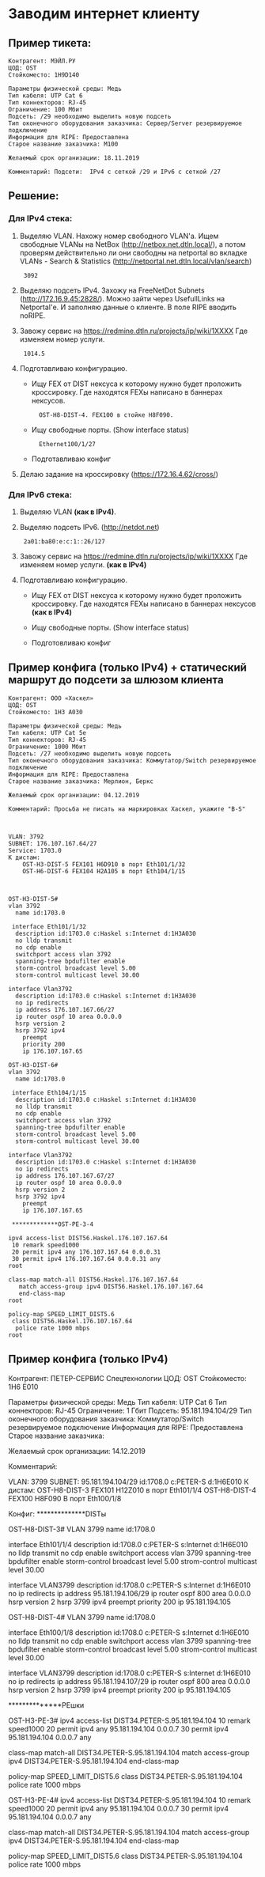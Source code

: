 # Заводим интернет клиенту

## Пример тикета:

    Контрагент: МЭЙЛ.РУ
	ЦОД: OST
	Стойкоместо: 1H9D140 

	Параметры физической среды: Медь
	Тип кабеля: UTP Cat 6
	Тип коннекторов: RJ-45
	Ограничение: 100 Мбит
	Подсеть: /29 необходимо выделить новую подсеть
	Тип оконечного оборудования заказчика: Сервер/Server резервируемое подключение 
	Информация для RIPE: Предоставлена 
	Старое название заказчика: М100 

	Желаемый срок организации: 18.11.2019

	Комментарий: Подсети:  IPv4 с сеткой /29 и IPv6 с сеткой /27

## Решение:

### Для IPv4 стека:

1. Выделяю VLAN. Нахожу номер свободного VLAN'а. Ищем свободные VLANы на NetBox (http://netbox.net.dtln.local/), а потом проверям действительно ли они свободны на netportal во вкладке VLANs - Search & Statistics (http://netportal.net.dtln.local/vlan/search)

		3092

2. Выделяю подсеть IPv4. Захожу на FreeNetDot Subnets (http://172.16.9.45:2828/). Можно зайти через UsefullLinks на Netportal'е. И заполняю данные о клиенте. В поле RIPE вводить noRIPE.

3. Завожу сервис на https://redmine.dtln.ru/projects/ip/wiki/1XXXX Где изменяем номер услуги.

		1014.5

4. Подготавливаю конфигурацию. 

  	+ Ищу FEX от DIST нексуса к которому нужно будет проложить кроссировку. Где находятся FEXы написано в баннерах нексусов.

        	OST-H8-DIST-4. FEX100 в стойке H8F090.

  	+ Ищу свободные порты. (Show interface status)

        	Ethernet100/1/27

 	+ Подготавливаю конфиг

5. Делаю задание на кроссировку (https://172.16.4.62/cross/)

### Для IPv6 стека:

1. Выделяю VLAN **(как в IPv4)**.

2. Выделяю подсеть IPv6. (http://netdot.net)

		2a01:ba80:e:c:1::26/127

3. Завожу сервис на https://redmine.dtln.ru/projects/ip/wiki/1XXXX Где изменяем номер услуги. **(как в IPv4)**

4. Подготавливаю конфигурацию.

  	+ Ищу FEX от DIST нексуса к которому нужно будет проложить кроссировку. Где находятся FEXы написано в баннерах нексусов **(как в IPv4)**

  	+ Ищу свободные порты. (Show interface status)

  	+ Подготовливаю конфиг


## Пример конфига (только IPv4) + статический маршрут до подсети за шлюзом клиента
```
Контрагент: ООО «Хаскел»
ЦОД: OST
Стойкоместо: 1H3 A030 

Параметры физической среды: Медь
Тип кабеля: UTP Cat 5e
Тип коннекторов: RJ-45
Ограничение: 1000 Мбит
Подсеть: /27 необходимо выделить новую подсеть
Тип оконечного оборудования заказчика: Коммутатор/Switch резервируемое подключение 
Информация для RIPE: Предоставлена 
Старое название заказчика: Мерлион, Беркс 

Желаемый срок организации: 04.12.2019

Комментарий: Просьба не писать на маркировках Хаскел, укажите "B-S"



VLAN: 3792
SUBNET: 176.107.167.64/27
Service: 1703.0
К дистам:
	OST-H3-DIST-5 FEX101 H6D910 в порт Eth101/1/32
	OST-H6-DIST-6 FEX104 H2A105 в порт Eth104/1/15



OST-H3-DIST-5#
vlan 3792
  name id:1703.0

 interface Eth101/1/32
  description id:1703.0 c:Haskel s:Internet d:1H3A030
  no lldp transmit
  no cdp enable
  switchport access vlan 3792
  spanning-tree bpdufilter enable
  storm-control broadcast level 5.00
  storm-control multicast level 30.00

interface Vlan3792
  description id:1703.0 c:Haskel s:Internet d:1H3A030
  no ip redirects
  ip address 176.107.167.66/27
  ip router ospf 10 area 0.0.0.0
  hsrp version 2
  hsrp 3792 ipv4
    preempt
    priority 200
    ip 176.107.167.65

OST-H3-DIST-6#
vlan 3792
  name id:1703.0

 interface Eth104/1/15
  description id:1703.0 c:Haskel s:Internet d:1H3A030 
  no lldp transmit
  no cdp enable
  switchport access vlan 3792
  spanning-tree bpdufilter enable
  storm-control broadcast level 5.00
  storm-control multicast level 30.00

interface Vlan3792
  description id:1703.0 c:Haskel s:Internet d:1H3A030
  no ip redirects
  ip address 176.107.167.67/27 
  ip router ospf 10 area 0.0.0.0
  hsrp version 2
  hsrp 3792 ipv4
    preempt
    ip 176.107.167.65

 *************OST-PE-3-4

ipv4 access-list DIST56.Haskel.176.107.167.64
 10 remark speed1000
 20 permit ipv4 any 176.107.167.64 0.0.0.31
 30 permit ipv4 176.107.167.64 0.0.0.31 any
root

class-map match-all DIST56.Haskel.176.107.167.64
   match access-group ipv4 DIST56.Haskel.176.107.167.64
   end-class-map
root

policy-map SPEED_LIMIT_DIST5.6
 class DIST56.Haskel.176.107.167.64
  police rate 1000 mbps
root
```

## Пример конфига (только IPv4)
Контрагент: ПЕТЕР-СЕРВИС Спецтехнологии
ЦОД: OST
Стойкоместо: 1H6 E010 

Параметры физической среды: Медь
Тип кабеля: UTP Cat 6
Тип коннекторов: RJ-45
Ограничение: 1 Гбит
Подсеть: 95.181.194.104/29 
Тип оконечного оборудования заказчика: Коммутатор/Switch резервируемое подключение 
Информация для RIPE: Предоставлена 
Старое название заказчика:  

Желаемый срок организации: 14.12.2019

Комментарий: 



VLAN: 3799
SUBNET: 95.181.194.104/29
id:1708.0
c:PETER-S
d:1H6E010
К дистам:
	OST-H8-DIST-3 FEX101 H12Z010 в порт Eth101/1/4
	OST-H8-DIST-4 FEX100 H8F090 В порт Eth100/1/8



Конфиг:
**************DISTы

OST-H8-DIST-3#
VLAN 3799
    name id:1708.0

interface Eth101/1/4
    description id:1708.0 c:PETER-S s:Internet d:1H6E010
    no lldp transmit
    no cdp enable
    switchport access vlan 3799
    spanning-tree bpdufilter enable
    storm-control broadcast level 5.00
    strom-control multicast level 30.00

interface VLAN3799
    description id:1708.0 c:PETER-S s:Internet d:1H6E010
    no ip redirects
    ip address 95.181.194.106/29
    ip router ospf 800 area 0.0.0.0
    hsrp version 2
    hsrp 3799 ipv4
        preempt
        priority 200
        ip 95.181.194.105


OST-H8-DIST-4#
VLAN 3799
    name id:1708.0

interface Eth100/1/8
    description id:1708.0 c:PETER-S s:Internet d:1H6E010
    no lldp transmit
    no cdp enable
    switchport access vlan 3799
    spanning-tree bpdufilter enable
    storm-control broadcast level 5.00
    strom-control multicast level 30.00

interface VLAN3799
    description id:1708.0 c:PETER-S s:Internet d:1H6E010
    no ip redirects
    ip address 95.181.194.107/29
    ip router ospf 800 area 0.0.0.0
    hsrp version 2
    hsrp 3799 ipv4
        preempt
        priority 200
        ip 95.181.194.105



**************PEшки

OST-H3-PE-3#
ipv4 access-list DIST34.PETER-S.95.181.194.104
	10 remark speed1000
	20 permit ipv4 any 95.181.194.104 0.0.0.7
	30 permit ipv4 95.181.194.104 0.0.0.7 any


class-map match-all DIST34.PETER-S.95.181.194.104
   match access-group ipv4 DIST34.PETER-S.95.181.194.104
   end-class-map

policy-map SPEED_LIMIT_DIST5.6
	class DIST34.PETER-S.95.181.194.104
	police rate 1000 mbps


OST-H3-PE-4#
ipv4 access-list DIST34.PETER-S.95.181.194.104
	10 remark speed1000
	20 permit ipv4 any 95.181.194.104 0.0.0.7
	30 permit ipv4 95.181.194.104 0.0.0.7 any

class-map match-all DIST34.PETER-S.95.181.194.104
   match access-group ipv4 DIST34.PETER-S.95.181.194.104
   end-class-map

policy-map SPEED_LIMIT_DIST5.6
	class DIST34.PETER-S.95.181.194.104
	police rate 1000 mbps

